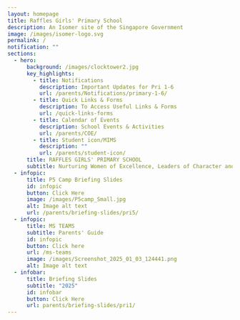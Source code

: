 ```yaml
---
layout: homepage
title: Raffles Girls' Primary School
description: An Isomer site of the Singapore Government
image: /images/isomer-logo.svg
permalink: /
notification: ""
sections:
  - hero:
      background: /images/clocktower2.jpg
      key_highlights:
        - title: Notifications
          description: Important Updates for Pri 1-6
          url: /parents/Notifications/primary-1-6/
        - title: Quick Links & Forms
          description: To Access Useful Links & Forms
          url: /quick-links-forms
        - title: Calendar of Events
          description: School Events & Activities
          url: /parents/COE/
        - title: Student icon/MIMS
          description: ""
          url: /parents/student-icon/
      title: RAFFLES GIRLS' PRIMARY SCHOOL
      subtitle: Nurturing Women of Excellence, Leaders of Character and Service
  - infopic:
      title: P5 Camp Briefing Slides
      id: infopic
      button: Click Here
      image: /images/P5camp_Small.jpg
      alt: Image alt text
      url: /parents/briefing-slides/pri5/
  - infopic:
      title: MS TEAMS
      subtitle: Parents' Guide
      id: infopic
      button: Click here
      url: /ms-teams
      image: /images/Screenshot_2025_01_03_124441.png
      alt: Image alt text
  - infobar:
      title: Briefing Slides
      subtitle: "2025"
      id: infobar
      button: Click Here
      url: parents/briefing-slides/pri1/
---
```

